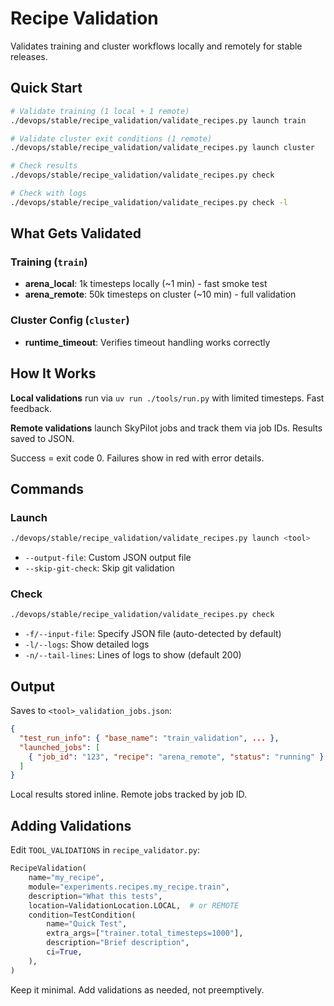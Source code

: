# Recipe Validation

Validates training and cluster workflows locally and remotely for stable releases.

## Quick Start

```bash
# Validate training (1 local + 1 remote)
./devops/stable/recipe_validation/validate_recipes.py launch train

# Validate cluster exit conditions (1 remote)
./devops/stable/recipe_validation/validate_recipes.py launch cluster

# Check results
./devops/stable/recipe_validation/validate_recipes.py check

# Check with logs
./devops/stable/recipe_validation/validate_recipes.py check -l
```

## What Gets Validated

### Training (`train`)
- **arena_local**: 1k timesteps locally (~1 min) - fast smoke test
- **arena_remote**: 50k timesteps on cluster (~10 min) - full validation

### Cluster Config (`cluster`)
- **runtime_timeout**: Verifies timeout handling works correctly

## How It Works

**Local validations** run via `uv run ./tools/run.py` with limited timesteps. Fast feedback.

**Remote validations** launch SkyPilot jobs and track them via job IDs. Results saved to JSON.

Success = exit code 0. Failures show in red with error details.

## Commands

### Launch
```bash
./devops/stable/recipe_validation/validate_recipes.py launch <tool>
```
- `--output-file`: Custom JSON output file
- `--skip-git-check`: Skip git validation

### Check
```bash
./devops/stable/recipe_validation/validate_recipes.py check
```
- `-f/--input-file`: Specify JSON file (auto-detected by default)
- `-l/--logs`: Show detailed logs
- `-n/--tail-lines`: Lines of logs to show (default 200)

## Output

Saves to `<tool>_validation_jobs.json`:
```json
{
  "test_run_info": { "base_name": "train_validation", ... },
  "launched_jobs": [
    { "job_id": "123", "recipe": "arena_remote", "status": "running" }
  ]
}
```

Local results stored inline. Remote jobs tracked by job ID.

## Adding Validations

Edit `TOOL_VALIDATIONS` in `recipe_validator.py`:

```python
RecipeValidation(
    name="my_recipe",
    module="experiments.recipes.my_recipe.train",
    description="What this tests",
    location=ValidationLocation.LOCAL,  # or REMOTE
    condition=TestCondition(
        name="Quick Test",
        extra_args=["trainer.total_timesteps=1000"],
        description="Brief description",
        ci=True,
    ),
)
```

Keep it minimal. Add validations as needed, not preemptively.
